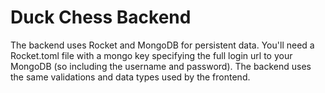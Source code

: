 # Duck Chess Backend

The backend uses Rocket and MongoDB for persistent data. You'll need a
Rocket.toml file with a mongo key specifying the full login url to your MongoDB
(so including the username and password). The backend uses the same validations
and data types used by the frontend.
